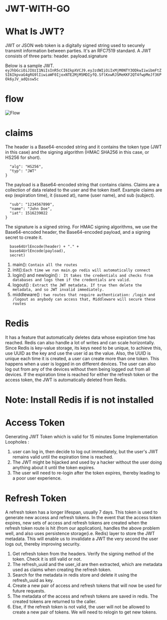 # JWT-WITH-GO

# What Is JWT?
JWT or JSON web token is a digitally signed string used to securely transmit information between parties. It's an RFC7519 standard. A JWT consists of three parts: header. payload.signature

Below is a sample JWT.
```eyJhbGciOiJIUzI1NiIsInR5cCI6IkpXVCJ9.eyJzdWIiOiIxMjM0NTY3ODkwIiwibmFtZSI6IkpvaG4gRG9lIiwiaWF0IjoxNTE2MjM5MDIyfQ.SflKxwRJSMeKKF2QT4fwpMeJf36POk6yJV_adQssw5c```


# flow
![Flow](flow.png)

# claims
The header is a Base64-encoded string and it contains the token type (JWT in this case) and the signing algorithm (HMAC SHA256 in this case, or HS256 for short).
```{
  "alg": "HS256",
  "typ": "JWT"
}
```

The payload is a Base64-encoded string that contains claims. Claims are a collection of data related to the user and the token itself. Example claims are exp (expiration time), it (issued at), name (user name), and sub (subject).
```{
  "sub": "1234567890",
  "name": "John Doe",
  "iat": 1516239022
}
```
The signature is a signed string. For HMAC signing algorithms, we use the Base64-encoded header, the Base64-encoded payload, and a signing secret to create it.
```HMACSHA256(
  base64UrlEncode(header) + "." +
  base64UrlEncode(payload),
  secret)
```

1. main(): ```Contain all the routes```
2. init():```Each time we run main.go redis will automatically connect```
3. login() and newlogin() : ``` It takes the credentials and checks from databases and logs them if the credentials are valid.```
4. logout() : ```Extract the JWT metadata. If true then delete the metadata, and so JWT invalid immediately.```
5. middleware() : ```two routes that require authentication: /login and /logout as anybody can access that, Middleware will secure these routes```



# Redis
It has a feature that automatically deletes data whose expiration time has reached. Redis can also handle a lot of writes and can scale horizontally.
Since Redis is key-value storage, its keys need to be unique, to achieve this, use UUID as the key and use the user id as the value. Also, the UUID is unique each time it is created, a user can create more than one token. This happens when a user is logged in on different devices. The user can also log out from any of the devices without them being logged out from all devices.
If the expiration time is reached for either the refresh token or the access token, the JWT is automatically deleted from Redis.

# Note: Install Redis if is not installed

# Access Token
Generating JWT Token which is valid for 15 minutes Some Implementation Loopholes :
1. user can log in, then decide to log out immediately, but the user's JWT remains valid until the expiration time is reached.
2. The JWT might be hijacked and used by a hacker without the user doing anything about it until the token expires.
3. The user will need to re-login after the token expires, thereby leading to a poor user experience.

# Refresh Token
A refresh token has a longer lifespan, usually 7 days. This token is used to generate new access and refresh tokens. In the event that the access token expires, new sets of access and refresh tokens are created when the refresh token route is hit (from our application), handles the above problem well, and also uses persistence storage(i.e. Redis) layer to store the JWT metadata. This will enable us to invalidate a JWT the very second the user logs out, thereby improving security.

1. Get refresh token from the headers. Verify the signing method of the token. Check it is still valid or not.
3. The refresh_uuid and the user_id are then extracted, which are metadata used as claims when creating the refresh token.
4. Search for the metadata in redis store and delete it using the refresh_uuid as key.
5. Create a new pair of access and refresh tokens that will now be used for future requests.
6. The metadata of the access and refresh tokens are saved in redis. The created tokens are returned to the caller.
7. Else, if the refresh token is not valid, the user will not be allowed to create a new pair of tokens. We will need to relogin to get new tokens.

